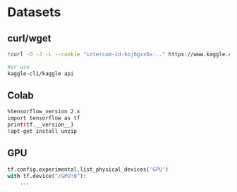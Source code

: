 # Datasets

## curl/wget

```bash
!curl -O -J -L --cookie "intercom-id-koj6gxx6=:.." https://www.kaggle.com/stanfordu/street-view-house-numbers/download

#or use
kaggle-cli/kaggle api
```


## Colab

```bash
%tensorflow_version 2.x
import tensorflow as tf
print(tf.__version__)
!apt-get install unzip
```

## GPU

```python
tf.config.experimental.list_physical_devices('GPU')
with tf.device("/GPU:0"):
    ...
```